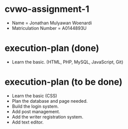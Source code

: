 # cvwo-assignment-1

* Name = Jonathan Mulyawan Woenardi
* Matriculation Number = A0144893U

# execution-plan (done)

* Learn the basic. (HTML, PHP, MySQL, JavaScript, Git)

# execution-plan (to be done)

* Learn the basic (CSS)
* Plan the database and page needed.
* Build the login system.
* Add post management.
* Add the writer registration system.
* Add text editor.
